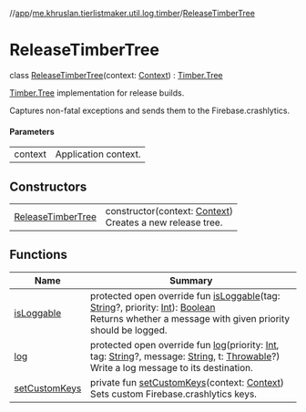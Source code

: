 //[app](../../../index.md)/[me.khruslan.tierlistmaker.util.log.timber](../index.md)/[ReleaseTimberTree](index.md)

# ReleaseTimberTree

class [ReleaseTimberTree](index.md)(context: [Context](https://developer.android.com/reference/kotlin/android/content/Context.html)) : [Timber.Tree](https://jakewharton.github.io/timber/docs/5.x/timber/timber.log/-timber/-tree/index.html)

[Timber.Tree](https://jakewharton.github.io/timber/docs/5.x/timber/timber.log/-timber/-tree/index.html) implementation for release builds.

Captures non-fatal exceptions and sends them to the Firebase.crashlytics.

#### Parameters

| | |
|---|---|
| context | Application context. |

## Constructors

| | |
|---|---|
| [ReleaseTimberTree](-release-timber-tree.md) | constructor(context: [Context](https://developer.android.com/reference/kotlin/android/content/Context.html))<br>Creates a new release tree. |

## Functions

| Name | Summary |
|---|---|
| [isLoggable](is-loggable.md) | protected open override fun [isLoggable](is-loggable.md)(tag: [String](https://kotlinlang.org/api/latest/jvm/stdlib/kotlin/-string/index.html)?, priority: [Int](https://kotlinlang.org/api/latest/jvm/stdlib/kotlin/-int/index.html)): [Boolean](https://kotlinlang.org/api/latest/jvm/stdlib/kotlin/-boolean/index.html)<br>Returns whether a message with given priority should be logged. |
| [log](log.md) | protected open override fun [log](log.md)(priority: [Int](https://kotlinlang.org/api/latest/jvm/stdlib/kotlin/-int/index.html), tag: [String](https://kotlinlang.org/api/latest/jvm/stdlib/kotlin/-string/index.html)?, message: [String](https://kotlinlang.org/api/latest/jvm/stdlib/kotlin/-string/index.html), t: [Throwable](https://kotlinlang.org/api/latest/jvm/stdlib/kotlin/-throwable/index.html)?)<br>Write a log message to its destination. |
| [setCustomKeys](set-custom-keys.md) | private fun [setCustomKeys](set-custom-keys.md)(context: [Context](https://developer.android.com/reference/kotlin/android/content/Context.html))<br>Sets custom Firebase.crashlytics keys. |
